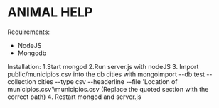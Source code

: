 ANIMAL HELP
==============================

Requirements:
- NodeJS
- Mongodb

Installation:
1.Start mongod
2.Run server.js with nodeJS
3. Import public/municipios.csv into the db cities with mongoimport --db test --collection cities --type csv --headerline --file 'Location of municipios.csv'\municipios.csv
(Replace the quoted section with the correct path)
4. Restart mongod and server.js